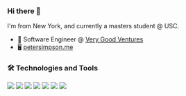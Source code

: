 ### Hi there 👋 
I'm from New York, and currently a masters student @ USC.

- 💼 Software Engineer @ [Very Good Ventures](https://verygood.ventures/)
- 🖥️ [petersimpson.me](https://petersimpson.me/)

### 🛠️ Technologies and Tools
![](https://img.shields.io/badge/Code-Flutter/Dart-informational?style=flat&logo=Flutter&logoColor=white&color=02569B) ![](https://img.shields.io/badge/Code-C++-informational?style=flat&logo=C++&logoColor=white&color=00599C)  ![](https://img.shields.io/badge/Editor-VS_Code-informational?style=flat&logo=Visual-Studio-Code&logoColor=white&color=007ACC) ![](https://img.shields.io/badge/Code-C-informational?style=flat&logo=C&logoColor=white&color=74808c) ![](https://img.shields.io/badge/Code-x86_asm-informational?style=flat&logo=asm&logoColor=white&color=74808c) ![](https://img.shields.io/badge/Code-HTML/CSS-informational?style=flat&logo=HTML5&logoColor=white&color=E34F26) ![](https://img.shields.io/badge/VCS-Git-informational?style=flat&logo=Git&logoColor=white&color=F05032)
